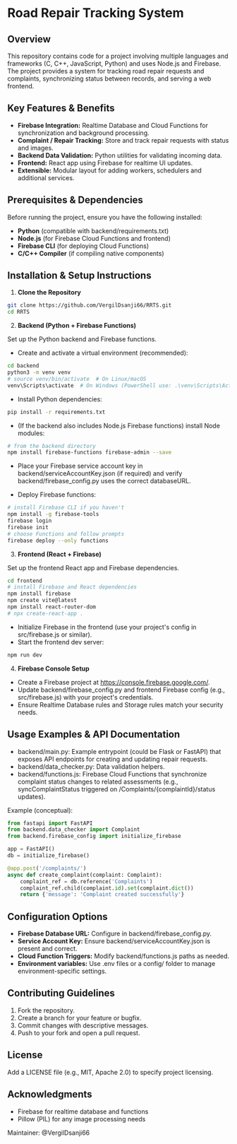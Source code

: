 # Road Repair Tracking System

## Overview

This repository contains code for a project involving multiple languages and frameworks (C, C++, JavaScript, Python) and uses Node.js and Firebase. The project provides a system for tracking road repair requests and complaints, synchronizing status between records, and serving a web frontend.

## Key Features & Benefits

* **Firebase Integration:** Realtime Database and Cloud Functions for synchronization and background processing.
* **Complaint / Repair Tracking:** Store and track repair requests with status and images.
* **Backend Data Validation:** Python utilities for validating incoming data.
* **Frontend:** React app using Firebase for realtime UI updates.
* **Extensible:** Modular layout for adding workers, schedulers and additional services.

## Prerequisites & Dependencies

Before running the project, ensure you have the following installed:

* **Python** (compatible with backend/requirements.txt)
* **Node.js** (for Firebase Cloud Functions and frontend)
* **Firebase CLI** (for deploying Cloud Functions)
* **C/C++ Compiler** (if compiling native components)

## Installation & Setup Instructions

1. **Clone the Repository**

```bash
git clone https://github.com/VergilDsanji66/RRTS.git
cd RRTS
```

2. **Backend (Python + Firebase Functions)**
 
Set up the Python backend and Firebase functions.

- Create and activate a virtual environment (recommended):

```bash
cd backend
python3 -m venv venv
# source venv/bin/activate  # On Linux/macOS
venv\Scripts\activate  # On Windows (PowerShell use: .\venv\Scripts\Activate.ps1)
```

- Install Python dependencies:

```bash
pip install -r requirements.txt
```

- (If the backend also includes Node.js Firebase functions) install Node modules:

```bash
# from the backend directory
npm install firebase-functions firebase-admin --save
```

- Place your Firebase service account key in backend/serviceAccountKey.json (if required) and verify backend/firebase_config.py uses the correct databaseURL.

- Deploy Firebase functions:

```bash
# install Firebase CLI if you haven't
npm install -g firebase-tools
firebase login
firebase init
# choose Functions and follow prompts
firebase deploy --only functions
```

3. **Frontend (React + Firebase)**

Set up the frontend React app and Firebase dependencies.

```bash
cd frontend
# install Firebase and React dependencies
npm install firebase 
npm create vite@latest
npm install react-router-dom
# npx create-react-app .
```

- Initialize Firebase in the frontend (use your project's config in src/firebase.js or similar).
- Start the frontend dev server:

```bash
npm run dev
```

4. **Firebase Console Setup**

* Create a Firebase project at https://console.firebase.google.com/.
* Update backend/firebase_config.py and frontend Firebase config (e.g., src/firebase.js) with your project's credentials.
* Ensure Realtime Database rules and Storage rules match your security needs.

## Usage Examples & API Documentation

- backend/main.py: Example entrypoint (could be Flask or FastAPI) that exposes API endpoints for creating and updating repair requests.
- backend/data_checker.py: Data validation helpers.
- backend/functions.js: Firebase Cloud Functions that synchronize complaint status changes to related assessments (e.g., syncComplaintStatus triggered on /Complaints/{complaintId}/status updates).

Example (conceptual):

```python
from fastapi import FastAPI
from backend.data_checker import Complaint
from backend.firebase_config import initialize_firebase

app = FastAPI()
db = initialize_firebase()

@app.post('/complaints/')
async def create_complaint(complaint: Complaint):
    complaint_ref = db.reference('Complaints')
    complaint_ref.child(complaint.id).set(complaint.dict())
    return {'message': 'Complaint created successfully'}
```

## Configuration Options

* **Firebase Database URL:** Configure in backend/firebase_config.py.
* **Service Account Key:** Ensure backend/serviceAccountKey.json is present and correct.
* **Cloud Function Triggers:** Modify backend/functions.js paths as needed.
* **Environment variables:** Use .env files or a config/ folder to manage environment-specific settings.

## Contributing Guidelines

1. Fork the repository.
2. Create a branch for your feature or bugfix.
3. Commit changes with descriptive messages.
4. Push to your fork and open a pull request.

## License

Add a LICENSE file (e.g., MIT, Apache 2.0) to specify project licensing.

## Acknowledgments

* Firebase for realtime database and functions
* Pillow (PIL) for any image processing needs

Maintainer: @VergilDsanji66